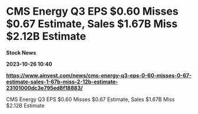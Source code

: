 # CMS Energy Q3 EPS $0.60 Misses $0.67 Estimate, Sales $1.67B Miss $2.12B Estimate
**Stock News**

**2023-10-26 10:40**

**https://www.ainvest.com/news/cms-energy-q3-eps-0-60-misses-0-67-estimate-sales-1-67b-miss-2-12b-estimate-23101000dc3e795ed8f18883/**

CMS Energy Q3 EPS $0.60 Misses $0.67 Estimate, Sales $1.67B Miss $2.12B Estimate